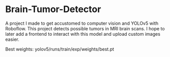 # Brain-Tumor-Detector
A project I made to get accustomed to computer vision and YOLOv5 with Roboflow. This project detects possible tumors in MRI brain scans. I hope to later add a frontend to interact with this model and upload custom images easier. 

Best weights: yolov5/runs/train/exp/weights/best.pt
